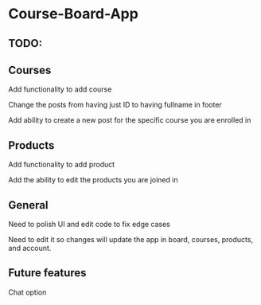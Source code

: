 # Course-Board-App

## TODO:

Courses
-----------------------
Add functionality to add course

Change the posts from having just ID to having fullname in footer

Add ability to create a new post for the specific course you are enrolled in

Products
-----------------------
Add functionality to add product

Add the ability to edit the products you are joined in

General
-----------------------
Need to polish UI and edit code to fix edge cases

Need to edit it so changes will update the app in board, courses, products, and account.

## Future features
Chat option

